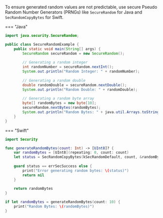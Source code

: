 To ensure generated random values are not predictable, use secure Pseudo Random Number Generators (PRNGs) like `SecureRandom` for Java and `SecRandomCopyBytes` for Swift. 

=== "Java"
  ```java
  import java.security.SecureRandom;
  
  public class SecureRandomExample {
      public static void main(String[] args) {
          SecureRandom secureRandom = new SecureRandom();
          
          // Generating a random integer
          int randomNumber = secureRandom.nextInt();
          System.out.println("Random Integer: " + randomNumber);
          
          // Generating a random double
          double randomDouble = secureRandom.nextDouble();
          System.out.println("Random Double: " + randomDouble);
          
          // Generating a random byte array
          byte[] randomBytes = new byte[10];
          secureRandom.nextBytes(randomBytes);
          System.out.println("Random Bytes: " + java.util.Arrays.toString(randomBytes));
      }
  }
  ```

=== "Swift"
  ```swift
  import Security

  func generateRandomBytes(count: Int) -> [UInt8]? {
      var randomBytes = [UInt8](repeating: 0, count: count)
      let status = SecRandomCopyBytes(kSecRandomDefault, count, &randomBytes)
      
      guard status == errSecSuccess else {
          print("Error generating random bytes: \(status)")
          return nil
      }
      
      return randomBytes
  }
  
  if let randomBytes = generateRandomBytes(count: 10) {
      print("Random Bytes: \(randomBytes)")
  }
  ```
